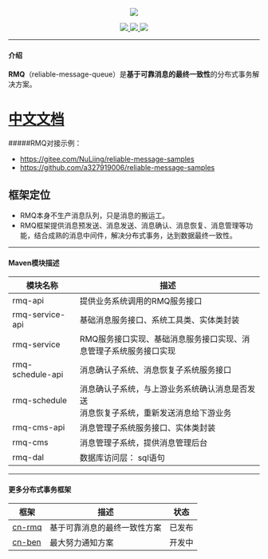 <p align="center">
<img src="https://www.showdoc.cc/server/api/common/visitfile/sign/51a6c9fb88d79eb8adfcd4256e7f6a6e?showdoc=.jpg" ></img>
</p>

<p align="center">
    <a target="_blank" href="https://search.maven.org/search?q=g:%22com.gitee.nuliing%22%20AND%20a:%22rmq-api%22">
        <img src="https://img.shields.io/maven-central/v/com.gitee.nuliing/rmq-api.svg?label=Maven%20Central" ></img>
    </a>
    <a target="_blank" href="https://www.apache.org/licenses/LICENSE-2.0.html">
        <img src="https://img.shields.io/badge/License-Apache%202.0-blue.svg" ></img>
    </a>
    <a target="_blank" href="https://www.oracle.com/technetwork/java/javase/downloads/index.html">
        <img src="https://img.shields.io/badge/JDK-1.8+-green.svg" ></img>
    </a>
</p>

------------

#### 介绍

**RMQ**（reliable-message-queue）是**基于可靠消息的最终一致性**的分布式事务解决方案。

# [中文文档](https://www.showdoc.cc/rmq "中文文档")
#####RMQ对接示例：
- https://gitee.com/NuLiing/reliable-message-samples
- https://github.com/a327919006/reliable-message-samples

## 框架定位
- RMQ本身不生产消息队列，只是消息的搬运工。
- RMQ框架提供消息预发送、消息发送、消息确认、消息恢复、消息管理等功能，结合成熟的消息中间件，解决分布式事务，达到数据最终一致性。

------------

#### Maven模块描述

| 模块名称 | 描述 |
| --- | --- |
| rmq-api | 提供业务系统调用的RMQ服务接口 |
| rmq-service-api | 基础消息服务接口、系统工具类、实体类封装 |
| rmq-service | RMQ服务接口实现、基础消息服务接口实现、消息管理子系统服务接口实现 |
| rmq-schedule-api | 消息确认子系统、消息恢复子系统服务接口 |
| rmq-schedule | 消息确认子系统，与上游业务系统确认消息是否发送<br>消息恢复子系统，重新发送消息给下游业务 |
| rmq-cms-api | 消息管理子系统服务接口、实体类封装 |
| rmq-cms | 消息管理子系统，提供消息管理后台 |
| rmq-dal | 数据库访问层： sql语句|

------------

#### 更多分布式事务框架

| 框架 | 描述 | 状态 |
| --- | --- | --- |
| [cn-rmq](https://gitee.com/NuLiing/reliable-message "cn-rmq") | 基于可靠消息的最终一致性方案 | 已发布 |
| [cn-ben](https://gitee.com/NuLiing/cn-ben "cn-ben") | 最大努力通知方案 | 开发中 |
